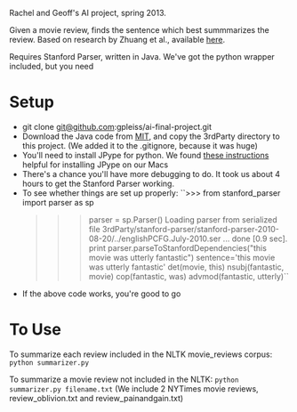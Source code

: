 Rachel and Geoff's AI project, spring 2013.

Given a movie review, finds the sentence which best summmarizes the review. Based on research by Zhuang et al., available [here](http://research.microsoft.com/en-us/um/people/leizhang/Paper/cikm06_movie.pdf).

Requires Stanford Parser, written in Java. We've got the python wrapper included, but you need

Setup
======
* git clone git@github.com:gpleiss/ai-final-project.git
* Download the Java code from [MIT](http://projects.csail.mit.edu/spatial/Stanford_Parser), and copy the 3rdParty directory to this project. (We added it to the .gitignore, because it was huge)
* You'll need to install JPype for python. We found [these instructions](http://blog.y3xz.com/blog/2011/04/29/installing-jpype-on-mac-os-x/) helpful for installing JPype on our Macs
* There's a chance you'll have more debugging to do. It took us about 4 hours to get the Stanford Parser working.
* To see whether things are set up properly:
    ``>>> from stanford_parser import parser as sp
    >>> parser = sp.Parser()
        Loading parser from serialized file 3rdParty/stanford-parser/stanford-parser-2010-08-20/../englishPCFG.July-2010.ser ... done [0.9 sec].
    >>> print parser.parseToStanfordDependencies("this movie was utterly fantastic")
    sentence='this movie was utterly fantastic'
    det(movie, this)
    nsubj(fantastic, movie)
    cop(fantastic, was)
    advmod(fantastic, utterly)``
* If the above code works, you're good to go

To Use
======
To summarize each review included in the NLTK movie_reviews corpus:
    ``python summarizer.py``

To summarize a movie review not included in the NLTK:
    ``python summarizer.py filename.txt``
(We include 2 NYTimes movie reviews, review_oblivion.txt and review_painandgain.txt)
